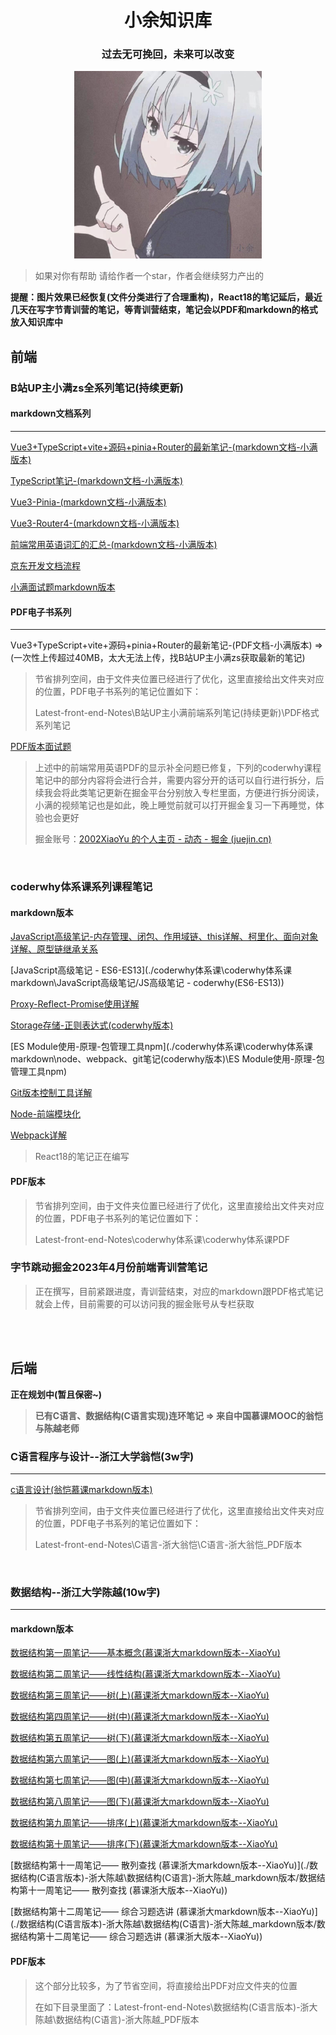 <div align="center">
    <h1 size="100">小余知识库</h1>
</div>



<div align="center">
    <h3 size="100">过去无可挽回，未来可以改变</h3>
</div>
<div align="center">
    <img src="./public_images/XiaoYu.jpg" width="300px">
</div>


> 如果对你有帮助 请给作者一个star，作者会继续努力产出的

**提醒：图片效果已经恢复(文件分类进行了合理重构)，React18的笔记延后，最近几天在写字节青训营的笔记，等青训营结束，笔记会以PDF和markdown的格式放入知识库中**

## 前端

### B站UP主小满zs全系列笔记(持续更新)

#### markdown文档系列

---

[Vue3+TypeScript+vite+源码+pinia+Router的最新笔记-(markdown文档-小满版本)](B站UP主小满前端系列笔记(持续更新)\markdown格式系列笔记\Vue3——基础内容部分(小满版本))

[TypeScript笔记-(markdown文档-小满版本)](B站UP主小满前端系列笔记(持续更新)\markdown格式系列笔记\TypeScript基础笔记(小满版本))

[Vue3-Pinia-(markdown文档-小满版本)](B站UP主小满前端系列笔记(持续更新)\markdown格式系列笔记\Vue3——pinia部分(小满版本))

[Vue3-Router4-(markdown文档-小满版本)](B站UP主小满前端系列笔记(持续更新)\markdown格式系列笔记\Vue3——Router4教程(小满版本))

[前端常用英语词汇的汇总-(markdown文档-小满版本)](B站UP主小满前端系列笔记(持续更新)\markdown格式系列笔记\前端常用英语汇总)

[京东开发文档流程](B站UP主小满前端系列笔记(持续更新)\markdown格式系列笔记\京东开发文档流程)

[小满面试题markdown版本](B站UP主小满前端系列笔记(持续更新)\markdown格式系列笔记\小满面试题答案)

#### PDF电子书系列
---

Vue3+TypeScript+vite+源码+pinia+Router的最新笔记-(PDF文档-小满版本) => (一次性上传超过40MB，太大无法上传，找B站UP主小满zs获取最新的笔记)

> 节省排列空间，由于文件夹位置已经进行了优化，这里直接给出文件夹对应的位置，PDF电子书系列的笔记位置如下：
>
> Latest-front-end-Notes\B站UP主小满前端系列笔记(持续更新)\PDF格式系列笔记

[PDF版本面试题](https://github.com/2002XiaoYu/Latest-front-end-Notes/blob/main/%E5%B0%8F%E6%BB%A1%E9%9D%A2%E8%AF%95%E9%A2%98%E7%AD%94%E6%A1%88.pdf)

> 上述中的前端常用英语PDF的显示补全问题已修复，下列的coderwhy课程笔记中的部分内容将会进行合并，需要内容分开的话可以自行进行拆分，后续我会将此类笔记更新在掘金平台分别放入专栏里面，方便进行拆分阅读，小满的视频笔记也是如此，晚上睡觉前就可以打开掘金复习一下再睡觉，体验也会更好
>
> 掘金账号：[2002XiaoYu 的个人主页 - 动态 - 掘金 (juejin.cn)](https://juejin.cn/user/251124329220663)

<br/>

### coderwhy体系课系列课程笔记

#### markdown版本

[JavaScript高级笔记-内存管理、闭包、作用域链、this详解、柯里化、面向对象详解、原型链继承关系](./coderwhy体系课\coderwhy体系课markdown\JavaScript高级笔记/JavaScript高级笔记-coderwhy版本)

[JavaScript高级笔记 - ES6-ES13](./coderwhy体系课\coderwhy体系课markdown\JavaScript高级笔记/JS高级笔记 - coderwhy(ES6-ES13))

[Proxy-Reflect-Promise使用详解](./coderwhy体系课\coderwhy体系课markdown\JavaScript高级笔记/Proxy-Reflect-Promise使用详解(coderwhy))

[Storage存储-正则表达式(coderwhy版本)](./coderwhy体系课\coderwhy体系课markdown\JavaScript高级笔记/Storage存储-正则表达式(coderwhy版本))

[ES Module使用-原理-包管理工具npm](./coderwhy体系课\coderwhy体系课markdown\node、webpack、git笔记(coderwhy版本)\ES Module使用-原理-包管理工具npm)

[Git版本控制工具详解](./coderwhy体系课\coderwhy体系课markdown\node、webpack、git笔记(coderwhy版本)/Git版本控制工具详解)

[Node-前端模块化](./coderwhy体系课\coderwhy体系课markdown\node、webpack、git笔记(coderwhy版本)/Node-前端模块化)

[Webpack详解](./coderwhy体系课\coderwhy体系课markdown\node、webpack、git笔记(coderwhy版本)/Webpack详解)

> React18的笔记正在编写

#### PDF版本

> 节省排列空间，由于文件夹位置已经进行了优化，这里直接给出文件夹对应的位置，PDF电子书系列的笔记位置如下：
>
> Latest-front-end-Notes\coderwhy体系课\coderwhy体系课PDF

### 字节跳动掘金2023年4月份前端青训营笔记

> 正在撰写，目前紧跟进度，青训营结束，对应的markdown跟PDF格式笔记就会上传，目前需要的可以访问我的掘金账号从专栏获取

<br/><br/>

## 后端

**正在规划中(暂且保密~)**

> **已有C语言、数据结构(C语言实现)连环笔记 => 来自中国慕课MOOC的翁恺与陈越老师**

### C语言程序与设计--浙江大学翁恺(3w字)

---

[c语言设计(翁恺慕课markdown版本)](./C语言-浙大翁恺\C语言-浙大翁恺_markdown版本/C语言笔记(翁恺版本))

> 节省排列空间，由于文件夹位置已经进行了优化，这里直接给出文件夹对应的位置，PDF电子书系列的笔记位置如下：
>
> Latest-front-end-Notes\C语言-浙大翁恺\C语言-浙大翁恺_PDF版本

<br/>

### 数据结构--浙江大学陈越(10w字)

---

#### markdown版本

[数据结构第一周笔记——基本概念(慕课浙大markdown版本--XiaoYu)](./数据结构(C语言版本)-浙大陈越\数据结构(C语言)-浙大陈越_markdown版本/数据结构第一周笔记——基本概念(慕课浙大版本--XiaoYu))

[数据结构第二周笔记——线性结构(慕课浙大markdown版本--XiaoYu)](./数据结构(C语言版本)-浙大陈越\数据结构(C语言)-浙大陈越_markdown版本/数据结构第二周笔记——线性结构(慕课浙大版本--XiaoYu))

[数据结构第三周笔记——树(上)(慕课浙大markdown版本--XiaoYu)](./数据结构(C语言版本)-浙大陈越\数据结构(C语言)-浙大陈越_markdown版本/数据结构第三周笔记——树(上)(慕课浙大版本--XiaoYu))

[数据结构第四周笔记——树(中)(慕课浙大markdown版本--XiaoYu)](./数据结构(C语言版本)-浙大陈越\数据结构(C语言)-浙大陈越_markdown版本/数据结构第四周笔记——树(中)(慕课浙大版本--XiaoYu))

[数据结构第五周笔记——树(下)(慕课浙大markdown版本--XiaoYu)](./数据结构(C语言版本)-浙大陈越\数据结构(C语言)-浙大陈越_markdown版本/数据结构第五周笔记——树(下)(慕课浙大版本--XiaoYu))

[数据结构第六周笔记——图(上)(慕课浙大markdown版本--XiaoYu)](./数据结构(C语言版本)-浙大陈越\数据结构(C语言)-浙大陈越_markdown版本/数据结构第六周笔记——图(上)(慕课浙大版本--XiaoYu))

[数据结构第七周笔记——图(中)(慕课浙大markdown版本--XiaoYu)](./数据结构(C语言版本)-浙大陈越\数据结构(C语言)-浙大陈越_markdown版本/数据结构第七周笔记——图(中)(慕课浙大版本--XiaoYu))

[数据结构第八周笔记——图(下)(慕课浙大markdown版本--XiaoYu)](./数据结构(C语言版本)-浙大陈越\数据结构(C语言)-浙大陈越_markdown版本/数据结构第八周笔记——图(下)(慕课浙大版本--XiaoYu))

[数据结构第九周笔记——排序(上)(慕课浙大markdown版本--XiaoYu)](./数据结构(C语言版本)-浙大陈越\数据结构(C语言)-浙大陈越_markdown版本/数据结构第九周笔记——排序(上)(慕课浙大版本--XiaoYu))

[数据结构第十周笔记——排序(下)(慕课浙大markdown版本--XiaoYu)](./数据结构(C语言版本)-浙大陈越\数据结构(C语言)-浙大陈越_markdown版本/数据结构第十周笔记——排序(下)(慕课浙大版本--XiaoYu))

[数据结构第十一周笔记—— 散列查找 (慕课浙大markdown版本--XiaoYu)](./数据结构(C语言版本)-浙大陈越\数据结构(C语言)-浙大陈越_markdown版本/数据结构第十一周笔记—— 散列查找 (慕课浙大版本--XiaoYu))

[数据结构第十二周笔记—— 综合习题选讲 (慕课浙大markdown版本--XiaoYu)](./数据结构(C语言版本)-浙大陈越\数据结构(C语言)-浙大陈越_markdown版本/数据结构第十二周笔记—— 综合习题选讲 (慕课浙大版本--XiaoYu))

#### PDF版本

> 这个部分比较多，为了节省空间，将直接给出PDF对应文件夹的位置
>
> 在如下目录里面了：Latest-front-end-Notes\数据结构(C语言版本)-浙大陈越\数据结构(C语言)-浙大陈越_PDF版本
